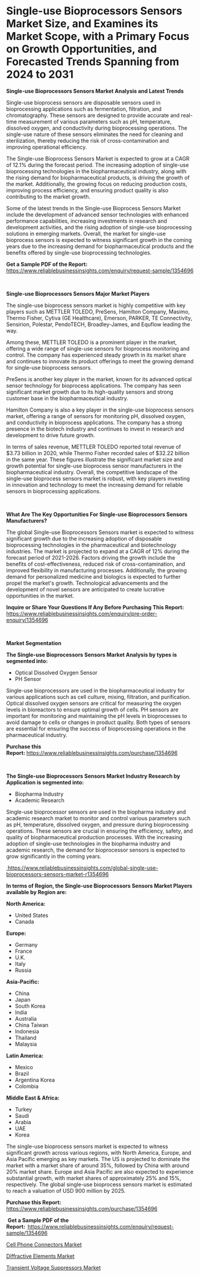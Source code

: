 <p><h1>Single-use Bioprocessors Sensors Market Size, and Examines its Market Scope, with a Primary Focus on Growth Opportunities, and Forecasted Trends Spanning from 2024 to 2031</h1></p><p><strong>Single-use Bioprocessors Sensors Market Analysis and Latest Trends</strong></p>
<p><p>Single-use bioprocess sensors are disposable sensors used in bioprocessing applications such as fermentation, filtration, and chromatography. These sensors are designed to provide accurate and real-time measurement of various parameters such as pH, temperature, dissolved oxygen, and conductivity during bioprocessing operations. The single-use nature of these sensors eliminates the need for cleaning and sterilization, thereby reducing the risk of cross-contamination and improving operational efficiency.</p><p>The Single-use Bioprocess Sensors Market is expected to grow at a CAGR of 12.1% during the forecast period. The increasing adoption of single-use bioprocessing technologies in the biopharmaceutical industry, along with the rising demand for biopharmaceutical products, is driving the growth of the market. Additionally, the growing focus on reducing production costs, improving process efficiency, and ensuring product quality is also contributing to the market growth.</p><p>Some of the latest trends in the Single-use Bioprocess Sensors Market include the development of advanced sensor technologies with enhanced performance capabilities, increasing investments in research and development activities, and the rising adoption of single-use bioprocessing solutions in emerging markets. Overall, the market for single-use bioprocess sensors is expected to witness significant growth in the coming years due to the increasing demand for biopharmaceutical products and the benefits offered by single-use bioprocessing technologies.</p></p>
<p><strong>Get a Sample PDF of the Report:&nbsp;</strong> <a href="https://www.reliablebusinessinsights.com/enquiry/request-sample/1354696">https://www.reliablebusinessinsights.com/enquiry/request-sample/1354696</a></p>
<p>&nbsp;</p>
<p><strong>Single-use Bioprocessors Sensors Major Market Players</strong></p>
<p><p>The single-use bioprocess sensors market is highly competitive with key players such as METTLER TOLEDO, PreSens, Hamilton Company, Masimo, Thermo Fisher, Cytiva (GE Healthcare), Emerson, PARKER, TE Connectivity, Sensirion, Polestar, PendoTECH, Broadley-James, and Equflow leading the way. </p><p>Among these, METTLER TOLEDO is a prominent player in the market, offering a wide range of single-use sensors for bioprocess monitoring and control. The company has experienced steady growth in its market share and continues to innovate its product offerings to meet the growing demand for single-use bioprocess sensors.</p><p>PreSens is another key player in the market, known for its advanced optical sensor technology for bioprocess applications. The company has seen significant market growth due to its high-quality sensors and strong customer base in the biopharmaceutical industry.</p><p>Hamilton Company is also a key player in the single-use bioprocess sensors market, offering a range of sensors for monitoring pH, dissolved oxygen, and conductivity in bioprocess applications. The company has a strong presence in the biotech industry and continues to invest in research and development to drive future growth.</p><p>In terms of sales revenue, METTLER TOLEDO reported total revenue of $3.73 billion in 2020, while Thermo Fisher recorded sales of $32.22 billion in the same year. These figures illustrate the significant market size and growth potential for single-use bioprocess sensor manufacturers in the biopharmaceutical industry. Overall, the competitive landscape of the single-use bioprocess sensors market is robust, with key players investing in innovation and technology to meet the increasing demand for reliable sensors in bioprocessing applications.</p></p>
<p>&nbsp;</p>
<p><strong>What Are The Key Opportunities For Single-use Bioprocessors Sensors Manufacturers?</strong></p>
<p><p>The global Single-use Bioprocessors Sensors market is expected to witness significant growth due to the increasing adoption of disposable bioprocessing technologies in the pharmaceutical and biotechnology industries. The market is projected to expand at a CAGR of 12% during the forecast period of 2021-2026. Factors driving the growth include the benefits of cost-effectiveness, reduced risk of cross-contamination, and improved flexibility in manufacturing processes. Additionally, the growing demand for personalized medicine and biologics is expected to further propel the market's growth. Technological advancements and the development of novel sensors are anticipated to create lucrative opportunities in the market.</p></p>
<p><strong>Inquire or Share Your Questions If Any Before Purchasing This Report:</strong> <a href="https://www.reliablebusinessinsights.com/enquiry/pre-order-enquiry/1354696">https://www.reliablebusinessinsights.com/enquiry/pre-order-enquiry/1354696</a></p>
<p>&nbsp;</p>
<p><strong>Market Segmentation</strong></p>
<p><strong>The Single-use Bioprocessors Sensors Market Analysis by types is segmented into:</strong></p>
<p><ul><li>Optical Dissolved Oxygen Sensor</li><li>PH Sensor</li></ul></p>
<p><p>Single-use bioprocessors are used in the biopharmaceutical industry for various applications such as cell culture, mixing, filtration, and purification. Optical dissolved oxygen sensors are critical for measuring the oxygen levels in bioreactors to ensure optimal growth of cells. PH sensors are important for monitoring and maintaining the pH levels in bioprocesses to avoid damage to cells or changes in product quality. Both types of sensors are essential for ensuring the success of bioprocessing operations in the pharmaceutical industry.</p></p>
<p><strong>Purchase this Report:&nbsp;</strong><a href="https://www.reliablebusinessinsights.com/purchase/1354696">https://www.reliablebusinessinsights.com/purchase/1354696</a></p>
<p>&nbsp;</p>
<p><strong>The Single-use Bioprocessors Sensors Market Industry Research by Application is segmented into:</strong></p>
<p><ul><li>Biopharma Industry</li><li>Academic Research</li></ul></p>
<p><p>Single-use bioprocessor sensors are used in the biopharma industry and academic research market to monitor and control various parameters such as pH, temperature, dissolved oxygen, and pressure during bioprocessing operations. These sensors are crucial in ensuring the efficiency, safety, and quality of biopharmaceutical production processes. With the increasing adoption of single-use technologies in the biopharma industry and academic research, the demand for bioprocessor sensors is expected to grow significantly in the coming years.</p></p>
<p><a href="https://www.reliablebusinessinsights.com/global-single-use-bioprocessors-sensors-market-r1354696">&nbsp;https://www.reliablebusinessinsights.com/global-single-use-bioprocessors-sensors-market-r1354696</a></p>
<p><strong>In terms of Region, the Single-use Bioprocessors Sensors Market Players available by Region are:</strong></p>
<p>
    <p> <strong> North America: </strong>
        <ul>
            <li>United States</li>
            <li>Canada</li>
        </ul>
        </p> 
    <p> <strong> Europe: </strong>
        <ul>
            <li>Germany</li>
            <li>France</li>
            <li>U.K.</li>
            <li>Italy</li>
            <li>Russia</li>
        </ul>
        </p> 
    <p> <strong> Asia-Pacific: </strong>
        <ul>
            <li>China</li>
            <li>Japan</li>
            <li>South Korea</li>
            <li>India</li>
            <li>Australia</li>
            <li>China Taiwan</li>
            <li>Indonesia</li>
            <li>Thailand</li>
            <li>Malaysia</li>
        </ul>
        </p> 
    <p> <strong> Latin America: </strong>
        <ul>
            <li>Mexico</li>
            <li>Brazil</li>
            <li>Argentina Korea</li>
            <li>Colombia</li>
        </ul>
        </p> 
    <p> <strong> Middle East & Africa: </strong>
        <ul>
            <li>Turkey</li>
            <li>Saudi</li>
            <li>Arabia</li>
            <li>UAE</li>
            <li>Korea</li>
        </ul>
    </p>
    </p>
<p><p>The single-use bioprocess sensors market is expected to witness significant growth across various regions, with North America, Europe, and Asia Pacific emerging as key markets. The US is projected to dominate the market with a market share of around 35%, followed by China with around 20% market share. Europe and Asia Pacific are also expected to experience substantial growth, with market shares of approximately 25% and 15%, respectively. The global single-use bioprocess sensors market is estimated to reach a valuation of USD 900 million by 2025.</p></p>
<p><strong>Purchase this Report: </strong><a href="https://www.reliablebusinessinsights.com/purchase/1354696">https://www.reliablebusinessinsights.com/purchase/1354696</a></p>
<p>&nbsp;<strong>Get a Sample PDF of the Report:&nbsp;&nbsp;</strong><a href="https://www.reliablebusinessinsights.com/enquiry/request-sample/1354696">https://www.reliablebusinessinsights.com/enquiry/request-sample/1354696</a></p>
<p><strong></strong></p>
<p><p><a href="https://github.com/LitzyGulgowski2023/Market-Research-Report-List-1/blob/main/cell-phone-connectors-market.md">Cell Phone Connectors Market</a></p><p><a href="https://github.com/brendafegmorris532/Market-Research-Report-List-1/blob/main/diffractive-elements-market.md">Diffractive Elements Market</a></p><p><a href="https://github.com/zkngisync/Market-Research-Report-List-1/blob/main/transient-voltage-suppressors-market.md">Transient Voltage Suppressors Market</a></p></p>